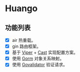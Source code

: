 # Huango

## 功能列表

- [x] air 热重载。
- [x] gin 路由框架。
- [x] 基于 [Viper](https://github.com/spf13/viper) + [Cast](https://github.com/spf13/cast) 实现配置方案。
- [x] 使用 [Gorm](https://gorm.io/) 对象关系映射。
- [x] 使用 [Govalidator](https://github.com/thedevsaddam/govalidator) 验证请求。
